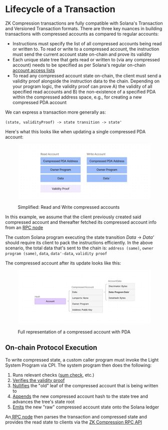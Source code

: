# Lifecycle of a Transaction

ZK Compression transactions are fully compatible with Solana's Transaction and Versioned Transaction formats. There are three key nuances in building transactions with compressed accounts as compared to regular accounts:

* Instructions must specify the list of all compressed accounts being read or written to. To read or write to a compressed account, the instruction must send the current account state on-chain and prove its validity
* Each unique state tree that gets read or written to (via any compressed account) needs to be specified as per Solana's regular on-chain [account access lists](https://solana.com/docs/core/transactions#array-of-account-addresses)
* To read any compressed account state on-chain, the client must send a validity proof alongside the instruction data to the chain. Depending on your program logic, the validity proof can prove A) the validity of all specified read accounts and B) the non-existence of a specified PDA within the compressed address space, e.g., for creating a new compressed PDA account

We can express a transaction more generally as:

`(state, validityProof) -> state transition -> state'`

Here's what this looks like when updating a single compressed PDA account:

<figure><img src="../../.gitbook/assets/image (5).png" alt="" width="563"><figcaption><p>Simplified: Read and Write compressed accounts</p></figcaption></figure>

In this example, we assume that the client previously created said compressed account and thereafter fetched its compressed account info from an [RPC node](../../node-operators/run-a-node.md#photon-indexer-node)

The custom Solana program executing the state transition _Data_ -> _Data'_ should require its client to pack the instructions efficiently. In the above scenario, the total data that's sent to the chain is: `address (same)`, `owner program (same)`, `data`, `data'-data`, `validity proof`

The compressed account after its update looks like this:

<figure><img src="../../.gitbook/assets/image (6).png" alt="" width="563"><figcaption><p>Full representation of a compressed account with PDA</p></figcaption></figure>

## On-chain Protocol Execution

To write compressed state, a custom caller program must invoke the Light System Program via CPI. The system program then does the following:

1. Runs relevant checks ([sum check](https://github.com/Lightprotocol/light-protocol/blob/main/programs/system/src/invoke/processor.rs#L64-L70), etc.)
2. [Verifies the validity proof](https://github.com/Lightprotocol/light-protocol/blob/main/programs/system/src/invoke/verify\_state\_proof.rs#L184-L190)&#x20;
3. [Nullifies](https://github.com/Lightprotocol/light-protocol/blob/main/programs/system/src/invoke/processor.rs#L203-L208) the "old" leaf of the compressed account that is being written to
4. [Appends](https://github.com/Lightprotocol/light-protocol/blob/main/programs/system/src/invoke/processor.rs#L240-L249) the new compressed account hash to the state tree and advances the tree's state root
5. [Emits](https://github.com/Lightprotocol/light-protocol/blob/main/programs/system/src/invoke/processor.rs#L269-L276) the new "raw" compressed account state onto the Solana ledger

An[ RPC node](../../node-operators/run-a-node.md#photon-indexer-node) then parses the transaction and compressed state and provides the read state to clients via the [ZK Compression RPC API](../../developers/json-rpc-methods/)
